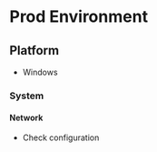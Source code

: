 # Prod Environment

## Platform

* Windows

### System

#### Network

* Check configuration

```bash

```

